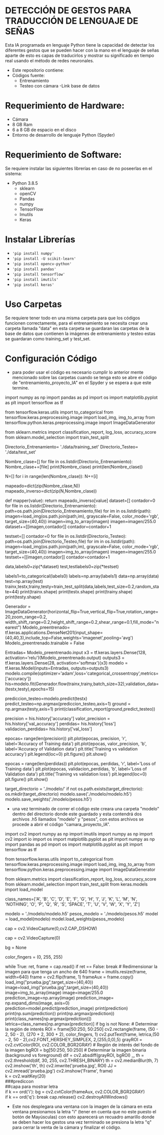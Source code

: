 ﻿# DETECCIÓN DE GESTOS PARA TRADUCCIÓN DE LENGUAJE DE SEÑAS

Esta IA programada en lenguaje Python tiene  la capacidad de detectar los diferentes gestos que se pueden hacer con la mano  en el lenguaje de señas aparte de esto es capas de traducirlos y mostrar su significado en tiempo real usando el método de redes neuronales.

- Este repositorio contiene:
- Códigos fuente:
  - Entrenamiento
   - Testeo con cámara
-Link base de datos

# Requerimiento de Hardware:

-   Cámara
- 8 GB Ram
- 6 a 8 GB de espacio en el disco
- Entorno de desarrollo de lenguaje Python (Spyder)

# Requerimiento de Software:
Se requiere instalar las siguientes librerías en caso de no poseerlas en el sistema:
-   Python 3.8.5
    -   sklearn
    -   openCV
    -   Pandas
    -   numpy
    -   TensorFlow
    -    Imutils 
    -   Keras
    
# Instalar Librerías

- `'pip install numpy'`
- `'pip install -U scikit-learn'`
- `'pip install opencv-python'`
- `'pip install pandas'`
- `'pip install tensorflow'`
- `'pip install imutils'`
- `'pip install keras'`

# Uso Carpetas
Se requiere tener todo en una misma carpeta para que los códigos funcionen correctamente, para el entrenamiento se necesita crear una carpeta llamada "data"
en esta carpeta se guardaran las carpetas de la base de datos que contienen la imágenes de entrenamiento y testeo estas se guardaran como training_set y test_set.

# Configuración Código 
- para poder usar el código es necesario cumplir lo anterior mente mencionado sobre las carpetas cuando se tenga esto se abre el código de "entrenamiento_proyecto_IA" en el Spyder y se espera a que este termine.

import numpy as np
import pandas as pd
import os
import matplotlib.pyplot as plt
import tensorflow as tf

from tensorflow.keras.utils import to_categorical
from tensorflow.keras.preprocessing.image import load_img, img_to_array
from tensorflow.python.keras.preprocessing.image import ImageDataGenerator

from sklearn.metrics import classification_report, log_loss, accuracy_score
from sklearn.model_selection import train_test_split

Directorio_Entrenamiento= './data/training_set'
Directorio_Testeo= './data/test_set'

Nombre_clase=[]
for file in os.listdir(Directorio_Entrenamiento):
    Nombre_clase+=[file]
print(Nombre_clase)
print(len(Nombre_clase))

N=[]
for i in range(len(Nombre_clase)):
    N+=[i]
    
mapeado=dict(zip(Nombre_clase,N)) 
mapeado_inverso=dict(zip(N,Nombre_clase)) 

def mapper(value):
    return mapeado_inverso[value]
dataset=[]
contador=0
for file in os.listdir(Directorio_Entrenamiento):
    path=os.path.join(Directorio_Entrenamiento,file)
    for im in os.listdir(path):
        imagen=load_img(os.path.join(path,im), grayscale=False, color_mode='rgb', target_size=(40,40))
        imagen=img_to_array(imagen)
        imagen=imagen/255.0
        dataset+=[[imagen,contador]]
    contador=contador+1
    
testset=[]
contador=0
for file in os.listdir(Directorio_Testeo):
    path=os.path.join(Directorio_Testeo,file)
    for im in os.listdir(path):
        imagen=load_img(os.path.join(path,im), grayscale=False, color_mode='rgb', target_size=(40,40))
        imagen=img_to_array(imagen)
        imagen=imagen/255.0
        testset+=[[imagen,contador]]
    contador=contador+1
    
data,labels0=zip(*dataset)
test,testlabels0=zip(*testset)

labels1=to_categorical(labels0)
labels=np.array(labels1)
data=np.array(data)
test=np.array(test)
trainx,testx,trainy,testy=train_test_split(data,labels,test_size=0.2,random_state=44)
print(trainx.shape)
print(testx.shape)
print(trainy.shape)
print(testy.shape)

Generador = ImageDataGenerator(horizontal_flip=True,vertical_flip=True,rotation_range=20,zoom_range=0.2,
                        width_shift_range=0.2,height_shift_range=0.2,shear_range=0.1,fill_mode="nearest")
Modelo_preentrenado= tf.keras.applications.DenseNet201(input_shape=(40,40,3),include_top=False,weights='imagenet',pooling='avg')
Modelo_preentrenado.trainable = False

Entradas= Modelo_preentrenado.input
x3 = tf.keras.layers.Dense(128, activation='relu')(Modelo_preentrenado.output)
outputs3 = tf.keras.layers.Dense(28, activation='softmax')(x3)
modelo = tf.keras.Model(inputs=Entradas, outputs=outputs3)
modelo.compile(optimizer='adam',loss='categorical_crossentropy',metrics=['accuracy'])
his=modelo.fit(Generador.flow(trainx,trainy,batch_size=32),validation_data=(testx,testy),epochs=15)


prediccion_testeo=modelo.predict(testx)
predict_testeo=np.argmax(prediccion_testeo,axis=1)
ground = np.argmax(testy,axis=1)
print(classification_report(ground,predict_testeo))

 
precision = his.history['accuracy']
valor_precision = his.history['val_accuracy']
perdidas= his.history['loss']
validacion_perdidas= his.history['val_loss']

epocas= range(len(precision))
plt.plot(epocas, precision, 'r', label='Accuracy of Training data')
plt.plot(epocas, valor_precision, 'b', label='Accuracy of Validation data')
plt.title('Training vs validation accuracy')
plt.legend(loc=0)
plt.figure()
plt.show()

epocas = range(len(perdidas))
plt.plot(epocas, perdidas, 'r', label='Loss of Training data')
plt.plot(epocas, validacion_perdidas, 'b', label='Loss of Validation data')
plt.title('Training vs validation loss')
plt.legend(loc=0)
plt.figure()
plt.show()

target_directorio = './modelo/'
if not os.path.exists(target_directorio):
  os.mkdir(target_directorio)
modelo.save('./modelo/modelo.h5')
modelo.save_weights('./modelo/pesos.h5')   

- una vez terminado de correr el código este creara una carpeta "modelo" dentro del directorio donde este guardado y esta contendrá dos archivos .h5 llamados "modelo" y "pesos", con estos archivos se procede a abrir el código "camara_proyecto_IA".


import cv2
import numpy as np
import imutils
import numpy as np
import cv2
import io
import os
import matplotlib.pyplot as plt
import numpy as np
import pandas as pd
import os
import matplotlib.pyplot as plt
import tensorflow as tf

from tensorflow.keras.utils import to_categorical
from tensorflow.keras.preprocessing.image import load_img, img_to_array
from tensorflow.python.keras.preprocessing.image import ImageDataGenerator

from sklearn.metrics import classification_report, log_loss, accuracy_score
from sklearn.model_selection import train_test_split
from keras.models import load_model

class_names=['A', 'B', 'C', 'D', 'E', 'F', 'G', 'H', 'I', 'J', 'K', 'L', 'M', 'N', 'NOTHING', 'O', 'P', 'Q', 'R', 'S', 'SPACE', 'T', 'U', 'V', 'W', 'X', 'Y', 'Z']

modelo = './modelo/modelo.h5'
pesos_modelo = './modelo/pesos.h5'
model = load_model(modelo)
model.load_weights(pesos_modelo)

cap = cv2.VideoCapture(0,cv2.CAP_DSHOW)

cap = cv2.VideoCapture(0)

bg = None

color_fingers = (0, 255, 255)

while True:
    ret, frame = cap.read()
    if ret == False: break
    # Redimensionar la imagen para que tenga un ancho de 640
    frame = imutils.resize(frame, width=640)
    frame = cv2.flip(frame, 1)
    frameAux = frame.copy()
    load_img("prueba.jpg",target_size=(40,40))
    image=load_img("prueba.jpg",target_size=(40,40))
    image=img_to_array(image) 
    image=image/255.0
    prediction_image=np.array(image)
    prediction_image= np.expand_dims(image, axis=0)
    prediction=model.predict(prediction_image)
    print(prediction)
    print(np.sum(prediction))
    print(np.argmax(prediction))
    print(class_names[np.argmax(prediction)])
    letrica=class_names[np.argmax(prediction)]
    if bg is not None:
        # Determinar la región de interés
        ROI = frame[50:250, 50:250]
        cv2.rectangle(frame, (50 - 2, 50 - 2), (270 + 2, 300 + 2), color_fingers, 1)
        cv2.putText(frame, letrica,(50 - 2, 50 - 2),cv2.FONT_HERSHEY_SIMPLEX, 2,(255,0,0),5)
        grayROI = cv2.cvtColor(ROI, cv2.COLOR_BGR2GRAY)
        # Región de interés del fondo de la imagen
        bgROI = bg[50:250, 50:250]
        # Determinar la imagen binaria (background vs foreground)
        dif = cv2.absdiff(grayROI, bgROI)
        _, th = cv2.threshold(dif, 30, 255, cv2.THRESH_BINARY)
        th = cv2.medianBlur(th, 7)
        cv2.imshow('th', th)
        cv2.imwrite('prueba.jpg', ROI)
        JJ = cv2.imread('prueba.jpg')
    cv2.imshow('Frame', frame)    
    k = cv2.waitKey(20)    
    ###prediccon     
    ##capa para mostrar letra    
    if k == ord('i'):
        bg = cv2.cvtColor(frameAux, cv2.COLOR_BGR2GRAY)        
    if k == ord('q'):
        break
cap.release()
cv2.destroyAllWindows()




- Este nos desplegara una ventana con la imagen de la cámara en esta ventana presionamos la letra "i" (tener en cuenta que no este puesto el botón de Mayúsculas) con esto aparecerá un recuadro amarillo donde se deben hacer los gestos una vez terminado se presiona la letra "q" para cerrar la venta de la cámara y finalizar el código.
